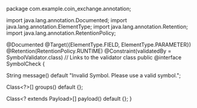 package com.example.coin_exchange.annotation;

import java.lang.annotation.Documented;
import java.lang.annotation.ElementType;
import java.lang.annotation.Retention;
import java.lang.annotation.RetentionPolicy;

@Documented
@Target({ElementType.FIELD, ElementType.PARAMETER})
@Retention(RetentionPolicy.RUNTIME)
@Constraint(validatedBy = SymbolValidator.class) // Links to the validator class
public @interface SymbolCheck {
  
  String message() default "Invalid Symbol. Please use a valid symbol.";

  Class<?>[] groups() default {};

  Class<? extends Payload>[] payload() default {};
}